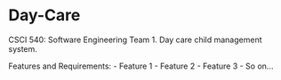 Day-Care
========

CSCI 540: Software Engineering Team 1. Day care child management system.

Features and Requirements:
	- Feature 1
	- Feature 2
	- Feature 3
	- So on...